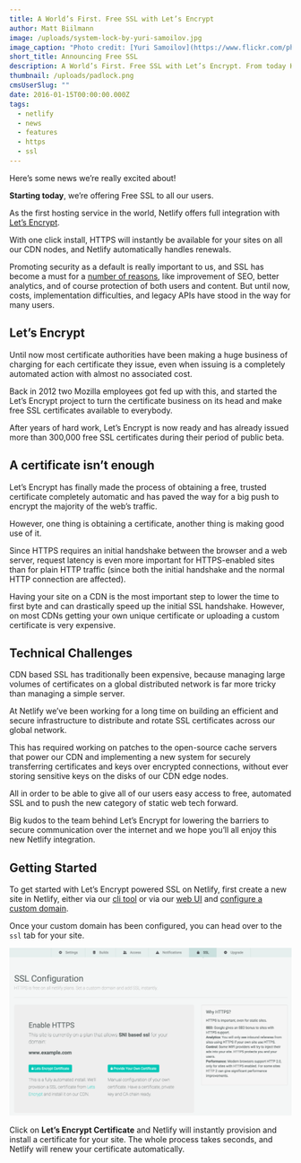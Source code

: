 ```yaml
---
title: A World’s First. Free SSL with Let’s Encrypt
author: Matt Biilmann
image: /uploads/system-lock-by-yuri-samoilov.jpg
image_caption: "Photo credit: [Yuri Samoilov](https://www.flickr.com/photos/yusamoilov/13334048894)  \n"
short_title: Announcing Free SSL
description: A World’s First. Free SSL with Let’s Encrypt. From today HTTPS is a free one-click setup on all our plans
thumbnail: /uploads/padlock.png
cmsUserSlug: ""
date: 2016-01-15T00:00:00.000Z
tags:
  - netlify
  - news
  - features
  - https
  - ssl
---
```


Here’s some news we’re really excited about!

**Starting today**, we’re offering Free SSL to all our users.

As the first hosting service in the world, Netlify offers full integration with [Let’s Encrypt](https://letsencrypt.org).

With one click install, HTTPS will instantly be available for your sites on all our CDN nodes, and Netlify automatically handles renewals.

Promoting security as a default is really important to us, and SSL has become a must for a [number of reasons](/blog/2014/10/03/five-reasons-you-want-https-for-your-static-site), like improvement of SEO, better analytics, and of course protection of both users and content. But until now, costs, implementation difficulties, and legacy APIs have stood in the way for many users.

<!-- excerpt -->

## Let’s Encrypt

Until now most certificate authorities have been making a huge business of charging for each certificate they issue, even when issuing is a completely automated action with almost no associated cost.

Back in 2012 two Mozilla employees got fed up with this, and started the Let’s Encrypt project to turn the certificate business on its head and make free SSL certificates available to everybody.

After years of hard work, Let’s Encrypt is now ready and has already issued more than 300,000 free SSL certificates during their period of public beta.

## A certificate isn’t enough

Let’s Encrypt has finally made the process of obtaining a free, trusted certificate completely automatic and has paved the way for a big push to encrypt the majority of the web’s traffic.

However, one thing is obtaining a certificate, another thing is making good use of it.

Since HTTPS requires an initial handshake between the browser and a web server, request latency is even more important for HTTPS-enabled sites than for plain HTTP traffic (since both the initial handshake and the normal HTTP connection are affected).

Having your site on a CDN is the most important step to lower the time to first byte and can drastically speed up the initial SSL handshake. However, on most CDNs getting your own unique certificate or uploading a custom certificate is very expensive.

## Technical Challenges

CDN based SSL has traditionally been expensive, because managing large volumes of certificates on a global distributed network is far more tricky than managing a simple server.

At Netlify we’ve been working for a long time on building an efficient and secure infrastructure to distribute and rotate SSL certificates across our global network.

This has required working on patches to the open-source cache servers that power our CDN and implementing a new system for securely transferring certificates and keys over encrypted connections, without ever storing sensitive keys on the disks of our CDN edge nodes.

All in order to be able to give all of our users easy access to free, automated SSL and to push the new category of static web tech forward.

Big kudos to the team behind Let’s Encrypt for lowering the barriers to secure communication over the internet and we hope you’ll all enjoy this new Netlify integration.

## Getting Started

To get started with Let’s Encrypt powered SSL on Netlify, first create a new site in Netlify, either via our [cli tool](/docs/cli) or via our [web UI](https://app.netlify.com/sites) and [configure a custom domain](/docs/custom-domains).

Once your custom domain has been configured, you can head over to the `ssl` tab for your site.

![screen-shot-2016-01-15-at-10.02.59-pm.png](/uploads/screen-shot-2016-01-15-at-10.02.59-pm.png)

Click on **Let’s Encrypt Certificate** and Netlify will instantly provision and install a certificate for your site. The whole process takes seconds, and Netlify will renew your certificate automatically.
